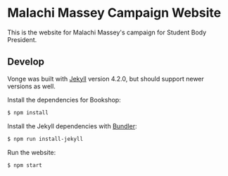 # Malachi Massey Campaign Website

This is the website for Malachi Massey's campaign for Student Body President.

## Develop

Vonge was built with [Jekyll](https://jekyllrb.com/) version 4.2.0, but should support newer versions as well.

Install the dependencies for Bookshop:

~~~bash
$ npm install
~~~

Install the Jekyll dependencies with [Bundler](https://bundler.io/):

~~~bash
$ npm run install-jekyll
~~~

Run the website:

~~~bash
$ npm start
~~~
